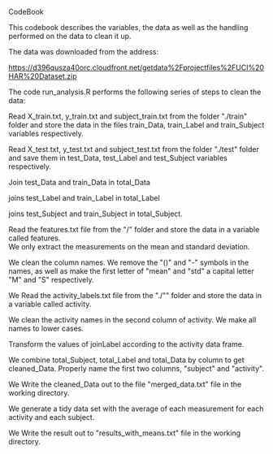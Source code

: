 CodeBook

This codebook describes the variables, the data as well as the handling performed on the data  to clean it up. 
    

The data was downloaded from the address: 

https://d396qusza40orc.cloudfront.net/getdata%2Fprojectfiles%2FUCI%20HAR%20Dataset.zip

 

The code run_analysis.R  performs the following   series of steps to clean the data:


Read X_train.txt, y_train.txt and subject_train.txt from the  folder "./train" folder and store the data in the files 
train_Data, train_Label and train_Subject variables respectively.


Read X_test.txt, y_test.txt and subject_test.txt from the  folder "./test" folder and save them in test_Data, test_Label and test_Subject variables respectively.

Join test_Data and  train_Data in total_Data 

joins test_Label and train_Label in total_Label 

joins test_Subject and  train_Subject in total_Subject.

Read the features.txt file from the "/" folder and store the data in a variable called features.  
We only extract the measurements on the mean and standard deviation.
        

We clean the column names. We remove the "()" and "-" symbols in the names, as well as make the first letter of "mean" and "std" a capital letter "M" and "S" respectively.
        
We Read the activity_labels.txt file from the "./"" folder and store the data in a variable called activity.

We clean the activity names in the second column of activity. We make all names to lower cases.
        
Transform the values of joinLabel according to the activity data frame.
        

We combine total_Subject, total_Label and  total_Data by column to get cleaned_Data. Properly name the first two columns, "subject" and "activity". 


We Write the cleaned_Data out to the file  "merged_data.txt" file in the  working directory.
        

We generate a tidy data set with the average of each measurement for each activity and each subject. 

We Write the result out to "results_with_means.txt" file in the working directory.
